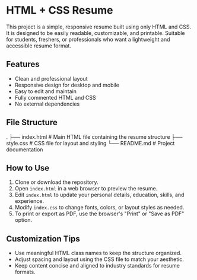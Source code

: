 # HTML + CSS Resume

This project is a simple, responsive resume built using only HTML and CSS. It is designed to be easily readable, customizable, and printable. Suitable for students, freshers, or professionals who want a lightweight and accessible resume format.

## Features

- Clean and professional layout
- Responsive design for desktop and mobile
- Easy to edit and maintain
- Fully commented HTML and CSS
- No external dependencies

## File Structure

.
├── index.html # Main HTML file containing the resume structure
├── style.css # CSS file for layout and styling
└── README.md # Project documentation


## How to Use

1. Clone or download the repository.
2. Open `index.html` in a web browser to preview the resume.
3. Edit `index.html` to update your personal details, education, skills, and experience.
4. Modify `index.css` to change fonts, colors, or layout styles as needed.
5. To print or export as PDF, use the browser's "Print" or "Save as PDF" option.

## Customization Tips

- Use meaningful HTML class names to keep the structure organized.
- Adjust spacing and layout using the CSS file to match your aesthetic.
- Keep content concise and aligned to industry standards for resume formats.
